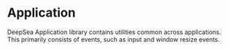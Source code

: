 # Application

DeepSea Application library contains utilities common across applications. This primarily consists of events, such as input and window resize events.
